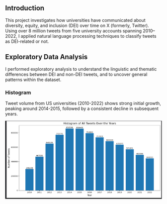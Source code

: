 ## Introduction
This project investigates how universities have communicated about diversity, equity, and inclusion (DEI) over time on X (formerly, Twitter). Using over 8 million tweets from five university accounts spanning 2010–2022, I applied natural language processing techniques to classify tweets as DEI-related or not. 

## Exploratory Data Analysis
I performed exploratory analysis to understand the linguistic and thematic differences between DEI and non-DEI tweets, and to uncover general patterns within the dataset.

### Histogram
Tweet volume from US universities (2010-2022) shows strong initial growth, peaking around 2014-2015, followed by a consistent decline in subsequent years.

![Histogram of 8M Tweets over 2010 to 2022](/Visualizations/Histograms/Histogram_Whole%20Dataset.png)